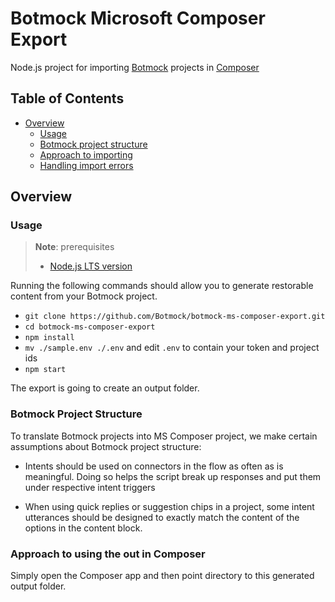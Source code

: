 # Botmock Microsoft Composer Export

Node.js project for importing [Botmock](https://botmock.com) projects in [Composer](https://docs.microsoft.com/en-us/composer/introduction)

## Table of Contents

* [Overview](#overview)
  * [Usage](#usage)
  * [Botmock project structure](#botmock-project-structure)
  * [Approach to importing](#approach-to-importing)
  * [Handling import errors](#handling-import-errors)

## Overview

### Usage

> **Note**: prerequisites
> - [Node.js LTS version](https://nodejs.org/en/)

Running the following commands should allow you to generate restorable content from your Botmock project.

- `git clone https://github.com/Botmock/botmock-ms-composer-export.git`
- `cd botmock-ms-composer-export`
- `npm install`
- `mv ./sample.env ./.env` and edit `.env` to contain your token and project ids
- `npm start`

The export is going to create an output folder.


### Botmock Project Structure

To translate Botmock projects into MS Composer project, we make certain assumptions about Botmock project structure:

- Intents should be used on connectors in the flow as often as is meaningful. Doing so helps the script break
  up responses and put them under respective intent triggers

- When using quick replies or suggestion chips in a project, some intent utterances should be designed to exactly match the content of the options in the content block.

### Approach to using the out in Composer

Simply open the Composer app and then point directory to this generated output folder. 
